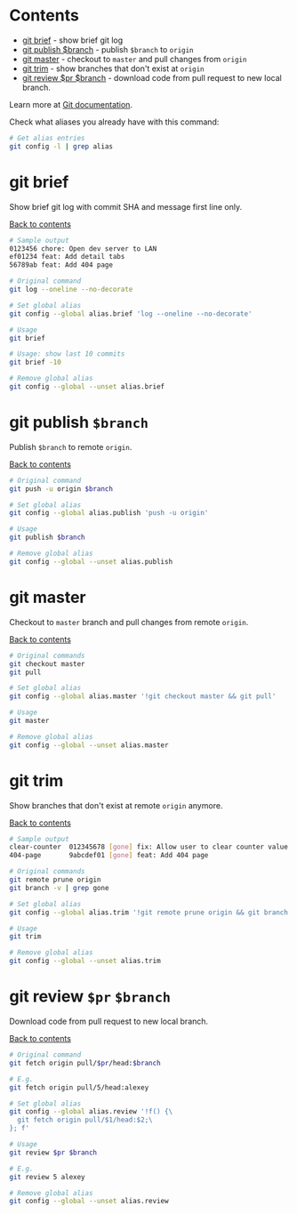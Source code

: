 # Contents

- [git brief](#git-brief) - show brief git log
- [git publish \$branch](#git-publish-branch) - publish `$branch` to `origin`
- [git master](#git-master) - checkout to `master` and pull changes from `origin`
- [git trim](#git-trim) - show branches that don't exist at `origin`
- [git review \$pr \$branch](#git-review-pr-branch) - download code from pull request to new local branch.

Learn more at [Git documentation](https://git-scm.com/book/en/v2/Git-Basics-Git-Aliases).

Check what aliases you already have with this command:

```bash
# Get alias entries
git config -l | grep alias
```

# git brief

Show brief git log with commit SHA and message first line only.

[Back to contents](#contents)

```bash
# Sample output
0123456 chore: Open dev server to LAN
ef01234 feat: Add detail tabs
56789ab feat: Add 404 page
```

```bash
# Original command
git log --oneline --no-decorate
```

```bash
# Set global alias
git config --global alias.brief 'log --oneline --no-decorate'
```

```bash
# Usage
git brief
```

```bash
# Usage: show last 10 commits
git brief -10
```

```bash
# Remove global alias
git config --global --unset alias.brief
```

# git publish `$branch`

Publish `$branch` to remote `origin`.

[Back to contents](#contents)

```bash
# Original command
git push -u origin $branch
```

```bash
# Set global alias
git config --global alias.publish 'push -u origin'
```

```bash
# Usage
git publish $branch
```

```bash
# Remove global alias
git config --global --unset alias.publish
```

# git master

Checkout to `master` branch and pull changes from remote `origin`.

[Back to contents](#contents)

```bash
# Original commands
git checkout master
git pull
```

```bash
# Set global alias
git config --global alias.master '!git checkout master && git pull'
```

```bash
# Usage
git master
```

```bash
# Remove global alias
git config --global --unset alias.master
```

# git trim

Show branches that don't exist at remote `origin` anymore.

[Back to contents](#contents)

```bash
# Sample output
clear-counter  012345678 [gone] fix: Allow user to clear counter value
404-page       9abcdef01 [gone] feat: Add 404 page
```

```bash
# Original commands
git remote prune origin
git branch -v | grep gone
```

```bash
# Set global alias
git config --global alias.trim '!git remote prune origin && git branch -v | grep gone'
```

```bash
# Usage
git trim
```

```bash
# Remove global alias
git config --global --unset alias.trim
```

# git review `$pr` `$branch`
Download code from pull request to new local branch.

[Back to contents](#contents)

```bash
# Original command
git fetch origin pull/$pr/head:$branch

# E.g.
git fetch origin pull/5/head:alexey
```

```bash
# Set global alias
git config --global alias.review '!f() {\
  git fetch origin pull/$1/head:$2;\
}; f'
```

```bash
# Usage
git review $pr $branch

# E.g.
git review 5 alexey
```

```bash
# Remove global alias
git config --global --unset alias.review
```